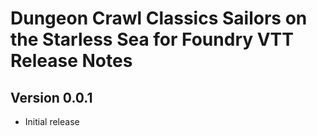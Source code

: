# Dungeon Crawl Classics Sailors on the Starless Sea for Foundry VTT Release Notes



Version 0.0.1
--------------

* Initial release
